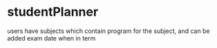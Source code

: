 # studentPlanner

users have subjects which contain program for the subject, and can be added exam date when in term
